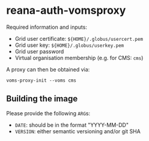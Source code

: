 # reana-auth-vomsproxy

Required information and inputs:

- Grid user certificate: `${HOME}/.globus/usercert.pem`
- Grid user key: `${HOME}/.globus/userkey.pem`
- Grid user password
- Virtual organisation membership (e.g. for CMS: `cms`)

A proxy can then be obtained via:

```shell
voms-proxy-init --voms cms
```

## Building the image

Please provide the following `ARG`s:

- `DATE`: should be in the format "YYYY-MM-DD"
- `VERSION`: either semantic versioning and/or git SHA

